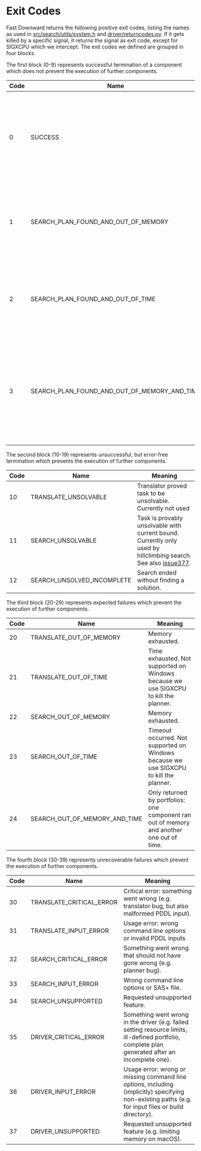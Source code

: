 # Exit Codes

Fast Downward returns the following positive exit codes, listing the
names as used in
[src/search/utils/system.h](https://github.com/aibasel/downward/blob/main/src/search/utils/system.h "wikilink")
and
[driver/returncodes.py](https://github.com/aibasel/downward/blob/main/driver/returncodes.py "wikilink").
If it gets killed by a specific signal, it returns the signal as exit
code, except for SIGXCPU which we intercept. The exit codes we defined
are grouped in four blocks.

The first block (0-9) represents successful termination of a component
which does not prevent the execution of further components.

| **Code** | **Name** | **Meaning** |
| -------- | -------- | ----------- |
| 0 | SUCCESS | All run components successfully terminated (translator: completed, search: found a plan, validate: validated a plan) |
| 1 | SEARCH_PLAN_FOUND_AND_OUT_OF_MEMORY | Only returned by portfolios: at least one plan was found and another component ran out of memory. |
| 2 | SEARCH_PLAN_FOUND_AND_OUT_OF_TIME | Only returned by portfolios: at least one plan was found and another component ran out of time. |
| 3 | SEARCH_PLAN_FOUND_AND_OUT_OF_MEMORY_AND_TIME | Only returned by portfolios: at least one plan was found, another component ran out of memory, and yet another one ran out of time. |

The second block (10-19) represents unsuccessful, but error-free
termination which prevents the execution of further components.

| **Code** | **Name** | **Meaning** |
| -------- | -------- | ----------- |
| 10 | TRANSLATE_UNSOLVABLE | Translator proved task to be unsolvable. Currently not used |
| 11 | SEARCH_UNSOLVABLE | Task is provably unsolvable with current bound. Currently only used by hillclimbing search. See also [issue377](http://issues.fast-downward.org/issue377). |
| 12 | SEARCH_UNSOLVED_INCOMPLETE | Search ended without finding a solution. |

The third block (20-29) represents expected failures which prevent the
execution of further components.

| **Code** | **Name** | **Meaning** |
| -------- | -------- | ----------- |
| 20 | TRANSLATE_OUT_OF_MEMORY | Memory exhausted. |
| 21 | TRANSLATE_OUT_OF_TIME | Time exhausted. Not supported on Windows because we use SIGXCPU to kill the planner. |
| 22 | SEARCH_OUT_OF_MEMORY | Memory exhausted. |
| 23 | SEARCH_OUT_OF_TIME | Timeout occurred. Not supported on Windows because we use SIGXCPU to kill the planner. |
| 24 | SEARCH_OUT_OF_MEMORY_AND_TIME | Only returned by portfolios: one component ran out of memory and another one out of time. |

The fourth block (30-39) represents unrecoverable failures which prevent
the execution of further components.

| **Code** | **Name** | **Meaning** |
| -------- | -------- | ----------- |
| 30 | TRANSLATE_CRITICAL_ERROR | Critical error: something went wrong (e.g. translator bug, but also malformed PDDL input). |
| 31 | TRANSLATE_INPUT_ERROR | Usage error: wrong command line options or invalid PDDL inputs |
| 32 | SEARCH_CRITICAL_ERROR | Something went wrong that should not have gone wrong (e.g. planner bug). |
| 33 | SEARCH_INPUT_ERROR | Wrong command line options or SAS+ file. |
| 34 | SEARCH_UNSUPPORTED | Requested unsupported feature. |
| 35 | DRIVER_CRITICAL_ERROR | Something went wrong in the driver (e.g. failed setting resource limits, ill-defined portfolio, complete plan generated after an incomplete one). |
| 36 | DRIVER_INPUT_ERROR | Usage error: wrong or missing command line options, including (implicitly) specifying non-existing paths (e.g. for input files or build directory). |
| 37 | DRIVER_UNSUPPORTED | Requested unsupported feature (e.g.  limiting memory on macOS). |
